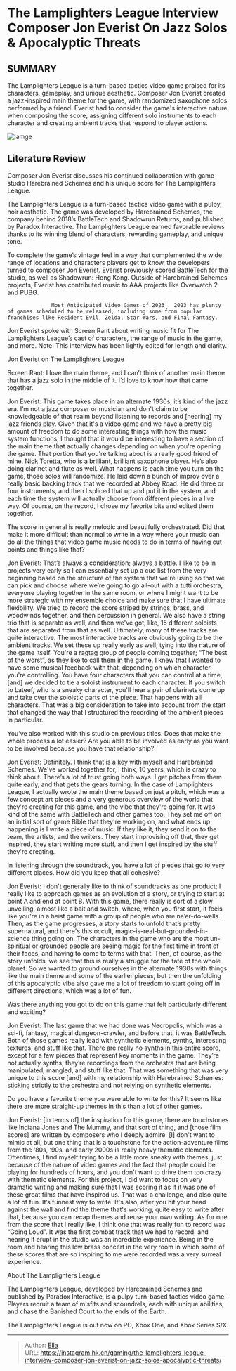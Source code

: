 # The Lamplighters League Interview Composer Jon Everist On Jazz Solos &amp; Apocalyptic Threats


## SUMMARY 



  The Lamplighters League is a turn-based tactics video game praised for its characters, gameplay, and unique aesthetic.   Composer Jon Everist created a jazz-inspired main theme for the game, with randomized saxophone solos performed by a friend.   Everist had to consider the game&#39;s interactive nature when composing the score, assigning different solo instruments to each character and creating ambient tracks that respond to player actions.  

![iamge](https://static1.srcdn.com/wordpress/wp-content/uploads/2023/10/lamplighters-league-composer-interview.jpg)

## Literature Review

Composer Jon Everist discusses his continued collaboration with game studio Harebrained Schemes and his unique score for The Lamplighters League.




The Lamplighters League is a turn-based tactics video game with a pulpy, noir aesthetic. The game was developed by Harebrained Schemes, the company behind 2018’s BattleTech and Shadowrun Returns, and published by Paradox Interactive. The Lamplighters League earned favorable reviews thanks to its winning blend of characters, rewarding gameplay, and unique tone.




To complete the game’s vintage feel in a way that complemented the wide range of locations and characters players get to know, the developers turned to composer Jon Everist. Everist previously scored BattleTech for the studio, as well as Shadowrun: Hong Kong. Outside of Harebrained Schemes projects, Everist has contributed music to AAA projects like Overwatch 2 and PUBG.

                  Most Anticipated Video Games of 2023   2023 has plenty of games scheduled to be released, including some from popular franchises like Resident Evil, Zelda, Star Wars, and Final Fantasy.    

Jon Everist spoke with Screen Rant about writing music fit for The Lamplighters League’s cast of characters, the range of music in the game, and more. Note: This interview has been lightly edited for length and clarity.


 Jon Everist on The Lamplighters League 
          




Screen Rant: I love the main theme, and I can’t think of another main theme that has a jazz solo in the middle of it. I’d love to know how that came together.


Jon Everist: This game takes place in an alternate 1930s; it’s kind of the jazz era. I’m not a jazz composer or musician and don&#39;t claim to be knowledgeable of that realm beyond listening to records and [hearing] my jazz friends play. Given that it&#39;s a video game and we have a pretty big amount of freedom to do some interesting things with how the music system functions, I thought that it would be interesting to have a section of the main theme that actually changes depending on when you&#39;re opening the game.
That portion that you&#39;re talking about is a really good friend of mine, Nick Toretta, who is a brilliant, brilliant saxophone player. He’s also doing clarinet and flute as well. What happens is each time you turn on the game, those solos will randomize. He laid down a bunch of improv over a really basic backing track that we recorded at Abbey Road. He did three or four instruments, and then I spliced that up and put it in the system, and each time the system will actually choose from different pieces in a live way. Of course, on the record, I chose my favorite bits and edited them together.





The score in general is really melodic and beautifully orchestrated. Did that make it more difficult than normal to write in a way where your music can do all the things that video game music needs to do in terms of having cut points and things like that?


Jon Everist: That’s always a consideration; always a battle. I like to be in projects very early so I can essentially set up a cue list from the very beginning based on the structure of the system that we&#39;re using so that we can pick and choose where we’re going to go all-out with a tutti orchestra, everyone playing together in the same room, or where I might want to be more strategic with my ensemble choice and make sure that I have ultimate flexibility. We tried to record the score striped by strings, brass, and woodwinds together, and then percussion in general. We also have a string trio that is separate as well, and then we&#39;ve got, like, 15 different soloists that are separated from that as well.
Ultimately, many of these tracks are quite interactive. The most interactive tracks are obviously going to be the ambient tracks. We set these up really early as well, tying into the nature of the game itself. You&#39;re a ragtag group of people coming together; “The best of the worst”, as they like to call them in the game. I knew that I wanted to have some musical feedback with that, depending on which character you&#39;re controlling.
You have four characters that you can control at a time, [and] we decided to tie a soloist instrument to each character. If you switch to Lateef, who is a sneaky character, you&#39;ll hear a pair of clarinets come up and take over the soloistic parts of the piece. That happens with all characters. That was a big consideration to take into account from the start that changed the way that I structured the recording of the ambient pieces in particular.





You’ve also worked with this studio on previous titles. Does that make the whole process a lot easier? Are you able to be involved as early as you want to be involved because you have that relationship?


Jon Everist: Definitely. I think that is a key with myself and Harebrained Schemes. We&#39;ve worked together for, I think, 10 years, which is crazy to think about. There’s a lot of trust going both ways.
I get pitches from them quite early, and that gets the gears turning. In the case of Lamplighters League, I actually wrote the main theme based on just a pitch, which was a few concept art pieces and a very generous overview of the world that they&#39;re creating for this game, and the vibe that they&#39;re going for. It was kind of the same with BattleTech and other games too.
They set me off on an initial sort of game Bible that they&#39;re working on, and what ends up happening is I write a piece of music. If they like it, they send it on to the team, the artists, and the writers. They start improvising off that, they get inspired, they start writing more stuff, and then I get inspired by the stuff they&#39;re creating.





In listening through the soundtrack, you have a lot of pieces that go to very different places. How did you keep that all cohesive? 


Jon Everist: I don&#39;t generally like to think of soundtracks as one product; I really like to approach games as an evolution of a story, or trying to start at point A and end at point B. With this game, there really is sort of a slow unveiling, almost like a bait and switch, where, when you first start, it feels like you&#39;re in a heist game with a group of people who are ne’er-do-wells. Then, as the game progresses, a story starts to unfold that’s pretty supernatural, and there&#39;s this occult, magic-is-real-but-grounded-in-science thing going on.
The characters in the game who are the most un-spiritual or grounded people are seeing magic for the first time in front of their faces, and having to come to terms with that. Then, of course, as the story unfolds, we see that this is really a struggle for the fate of the whole planet. So we wanted to ground ourselves in the alternate 1930s with things like the main theme and some of the earlier pieces, but then the unfolding of this apocalyptic vibe also gave me a lot of freedom to start going off in different directions, which was a lot of fun.





Was there anything you got to do on this game that felt particularly different and exciting? 


Jon Everist: The last game that we had done was Necropolis, which was a sci-fi, fantasy, magical dungeon-crawler, and before that, it was BattleTech. Both of those games really lead with synthetic elements, synths, interesting textures, and stuff like that. There are really no synths in this entire score, except for a few pieces that represent key moments in the game. They’re not actually synths; they’re recordings from the orchestra that are being manipulated, mangled, and stuff like that. That was something that was very unique to this score [and] with my relationship with Harebrained Schemes: sticking strictly to the orchestra and not relying on synthetic elements.


Do you have a favorite theme you were able to write for this? It seems like there are more straight-up themes in this than a lot of other games.


Jon Everist: [In terms of] the inspiration for this game, there are touchstones like Indiana Jones and The Mummy, and that sort of thing, and [those film scores] are written by composers who I deeply admire. [I] don&#39;t want to mimic at all, but one thing that is a touchstone for the action-adventure films from the ‘80s, ‘90s, and early 2000s is really heavy thematic elements. Oftentimes, I find myself trying to be a little more sneaky with themes, just because of the nature of video games and the fact that people could be playing for hundreds of hours, and you don&#39;t want to drive them too crazy with thematic elements.
For this project, I did want to focus on very dramatic writing and making sure that I was scoring it as if it was one of these great films that have inspired us. That was a challenge, and also quite a lot of fun. It’s funnest way to write. It&#39;s also, after you hit your head against the wall and find the theme that&#39;s working, quite easy to write after that, because you can recap themes and reuse your own writing.
As for one from the score that I really like, I think one that was really fun to record was “Going Loud”. It was the first combat track that we had to record, and hearing it erupt in the studio was an incredible experience. Being in the room and hearing this low brass concert in the very room in which some of these scores that are so inspiring to me were recorded was a very surreal experience.







 About The Lamplighters League 
          

The Lamplighters League, developed by Harebrained Schemes and published by Paradox Interactive, is a pulpy turn-based tactics video game. Players recruit a team of misfits and scoundrels, each with unique abilities, and chase the Banished Court to the ends of the Earth.

The Lamplighters League is out now on PC, Xbox One, and Xbox Series S/X.



---

> Author: [Ella](https://instagram.hk.cn/)  
> URL: https://instagram.hk.cn/gaming/the-lamplighters-league-interview-composer-jon-everist-on-jazz-solos-apocalyptic-threats/  

